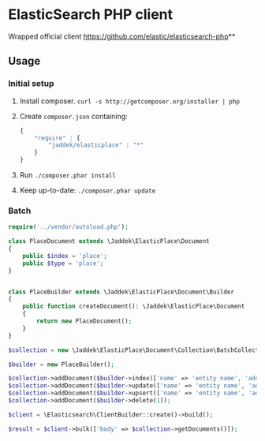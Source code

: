 # ElasticSearch PHP client
Wrapped official client https://github.com/elastic/elasticsearch-php**

## Usage

### Initial setup

1. Install composer. `curl -s http://getcomposer.org/installer | php`
2. Create `composer.json` containing:

    ```js
    {
        "require" : {
            "jaddek/elasticplace" : "*"
        }
    }
    ```
3. Run `./composer.phar install`
4. Keep up-to-date: `./composer.phar update`

### Batch
```php
require('../vendor/autoload.php');

class PlaceDocument extends \Jaddek\ElasticPlace\Document
{
    public $index = 'place';
    public $type = 'place';
}


class PlaceBuilder extends \Jaddek\ElasticPlace\Document\Builder
{
    public function createDocument(): \Jaddek\ElasticPlace\Document
    {
        return new PlaceDocument();
    }
}

$collection = new \Jaddek\ElasticPlace\Document\Collection\BatchCollection(new \Jaddek\ElasticPlace\Query\Builder());

$builder = new PlaceBuilder();

$collection->addDocument($builder->index(['name' => 'entity name', 'address' => 'entity address']));
$collection->addDocument($builder->update(['name' => 'entity name', 'address' => 'entity address'],1));
$collection->addDocument($builder->upsert(['name' => 'entity name', 'address' => 'entity address']));
$collection->addDocument($builder->delete(1));

$client = \Elasticsearch\ClientBuilder::create()->build();

$result = $client->bulk(['body' => $collection->getDocuments()]);

```
